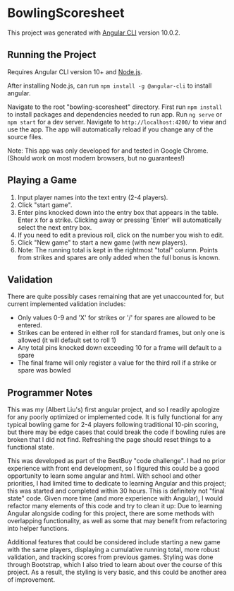 # BowlingScoresheet

This project was generated with [Angular CLI](https://github.com/angular/angular-cli) version 10.0.2.

## Running the Project
Requires Angular CLI version 10+ and [Node.js](https://nodejs.org/en/).

After installing Node.js, can run `npm install -g @angular-cli` to install angular. 

Navigate to the root "bowling-scoresheet" directory. 
First run `npm install` to install packages and dependencies needed to run app.
Run `ng serve` or `npm start` for a dev server. 
Navigate to `http://localhost:4200/` to view and use the app. The app will automatically reload if you change any of the source files.

Note: This app was only developed for and tested in Google Chrome. 
(Should work on most modern browsers, but no guarantees!)

## Playing a Game
1. Input player names into the text entry (2-4 players).
2. Click "start game".
3. Enter pins knocked down into the entry box that appears in the table. Enter `X` for a strike.
    Clicking away or pressing 'Enter' will automatically select the next entry box.
4. If you need to edit a previous roll, click on the number you wish to edit.
5. Click "New game" to start a new game (with new players).
6. Note: The running total is kept in the rightmost "total" column. Points from strikes and spares are only added when the full bonus is known.

## Validation
There are quite possibly cases remaining that are yet unaccounted for, but current implemented validation includes:

- Only values 0-9 and 'X' for strikes or '/' for spares are allowed to be entered.
- Strikes can be entered in either roll for standard frames, but only one is allowed (it will default set to roll 1)
- Any total pins knocked down exceeding 10 for a frame will default to a spare
- The final frame will only register a value for the third roll if a strike or spare was bowled

## Programmer Notes
This was my (Albert Liu's) first angular project, and so I readily apologize for any poorly optimized or implemented code. 
It is fully functional for any typical bowling game for 2-4 players following traditional 10-pin scoring, but there may be edge cases that could break the code if bowling rules are broken that I did not find.
Refreshing the page should reset things to a functional state.

This was developed as part of the BestBuy "code challenge". 
I had no prior experience with front end development, so I figured this could be a good opportunity to learn some angular and html.
With school and other priorities, I had limited time to dedicate to learning Angular and this project; this was started and completed within 30 hours.
This is definitely not "final state" code. Given more time (and more experience with Angular), I would refactor many elements of this code and try to clean it up: Due to learning Angular alongside coding for this project, there are some methods with overlapping functionality, as well as some that may benefit from refactoring into helper functions.  

Additional features that could be considered include starting a new game with the same players, displaying a cumulative running total, more robust validation, and tracking scores from previous games.
Styling was done through Bootstrap, which I also tried to learn about over the course of this project. As a result, the styling is very basic, and this could be another area of improvement.
